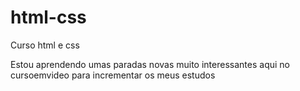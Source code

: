 # html-css
 Curso html e css

Estou aprendendo umas paradas novas muito interessantes aqui no cursoemvideo para incrementar os meus estudos